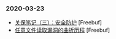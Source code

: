 ### 2020-03-23

* [关保笔记（三）：安全防护](https://www.freebuf.com/articles/es/228833.html) [Freebuf]
* [任意文件读取漏洞的曲折历程](https://www.freebuf.com/articles/web/229648.html) [Freebuf]
